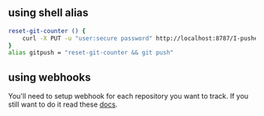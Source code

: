 ## using shell alias

```sh
reset-git-counter () {
    curl -X PUT -u "user:secure password" http://localhost:8787/I-pushed-to-github
}
alias gitpush = "reset-git-counter && git push"
```

## using webhooks

You'll need to setup webhook for each repository you want to track. If you still want to do it read these [docs](https://docs.github.com/en/developers/webhooks-and-events/webhooks/creating-webhooks).